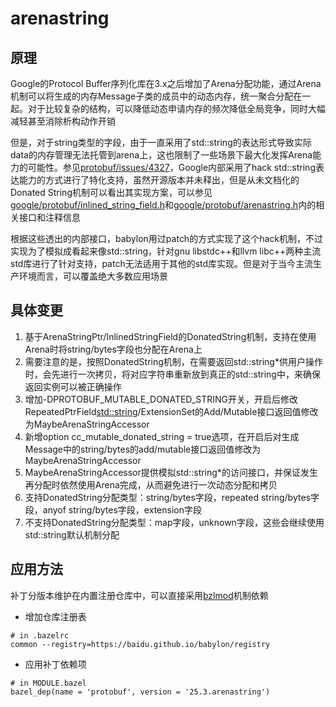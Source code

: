 # arenastring

## 原理

Google的Protocol Buffer序列化库在3.x之后增加了Arena分配功能，通过Arena机制可以将生成的内存Message子类的成员中的动态内存，统一聚合分配在一起。对于比较复杂的结构，可以降低动态申请内存的频次降低全局竞争，同时大幅减轻甚至消除析构动作开销

但是，对于string类型的字段，由于一直采用了std::string的表达形式导致实际data的内存管理无法托管到arena上，这也限制了一些场景下最大化发挥Arena能力的可能性。参见[protobuf/issues/4327](https://github.com/protocolbuffers/protobuf/issues/4327)，Google内部采用了hack std::string表达能力的方式进行了特化支持，虽然开源版本并未释出，但是从未文档化的Donated String机制可以看出其实现方案，可以参见[google/protobuf/inlined_string_field.h](https://github.com/protocolbuffers/protobuf/blob/main/src/google/protobuf/inlined_string_field.h)和[google/protobuf/arenastring.h](https://github.com/protocolbuffers/protobuf/blob/main/src/google/protobuf/arenastring.h)内的相关接口和注释信息

根据这些透出的内部接口，babylon用过patch的方式实现了这个hack机制，不过实现为了模拟成看起来像std::string，针对gnu libstdc++和llvm libc++两种主流std库进行了针对支持，patch无法适用于其他的std库实现。但是对于当今主流生产环境而言，可以覆盖绝大多数应用场景

## 具体变更

1. 基于ArenaStringPtr/InlinedStringField的DonatedString机制，支持在使用Arena时将string/bytes字段也分配在Arena上
2. 需要注意的是，按照DonatedString机制，在需要返回std::string*供用户操作时，会先进行一次拷贝，将对应字符串重新放到真正的std::string中，来确保返回实例可以被正确操作
3. 增加-DPROTOBUF_MUTABLE_DONATED_STRING开关，开启后修改RepeatedPtrField<std::string>/ExtensionSet的Add/Mutable接口返回值修改为MaybeArenaStringAccessor
4. 新增option cc_mutable_donated_string = true选项，在开启后对生成Message中的string/bytes的add/mutable接口返回值修改为MaybeArenaStringAccessor
5. MaybeArenaStringAccessor提供模拟std::string*的访问接口，并保证发生再分配时依然使用Arena完成，从而避免进行一次动态分配和拷贝
6. 支持DonatedString分配类型：string/bytes字段，repeated string/bytes字段，anyof string/bytes字段，extension字段
7. 不支持DonatedString分配类型：map字段，unknown字段，这些会继续使用std::string默认机制分配

## 应用方法

补丁分版本维护在内置注册仓库中，可以直接采用[bzlmod](https://bazel.build/external/module)机制依赖
- 增加仓库注册表
```
# in .bazelrc
common --registry=https://baidu.github.io/babylon/registry
```
- 应用补丁依赖项
```
# in MODULE.bazel
bazel_dep(name = 'protobuf', version = '25.3.arenastring')
```
